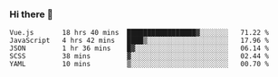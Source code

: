 ### Hi there 👋

<!--
**xin-code/Xin-code** is a ✨ _special_ ✨ repository because its `README.md` (this file) appears on your GitHub profile.

Here are some ideas to get you started:
<!--START_SECTION:waka-->
```text
Vue.js       18 hrs 40 mins  █████████████████▓░░░░░░░   71.22 % 
JavaScript   4 hrs 42 mins   ████▒░░░░░░░░░░░░░░░░░░░░   17.96 % 
JSON         1 hr 36 mins    █▓░░░░░░░░░░░░░░░░░░░░░░░   06.14 % 
SCSS         38 mins         ▓░░░░░░░░░░░░░░░░░░░░░░░░   02.44 % 
YAML         10 mins         ▒░░░░░░░░░░░░░░░░░░░░░░░░   00.70 % 
```
<!--END_SECTION:waka-->
